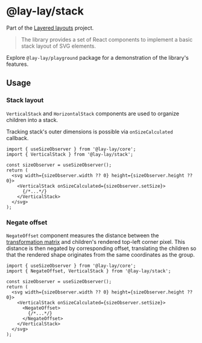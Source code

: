 # @lay-lay/stack

Part of the [Layered layouts](https://github.com/devgru/lay-lay) project.

> The library provides a set of React components to implement a basic stack layout of SVG elements.

Explore `@lay-lay/playground` package for a demonstration of the library's features.

## Usage

### Stack layout

`VerticalStack` and `HorizontalStack` components are used to organize children into a stack.

Tracking stack's outer dimensions is possible via `onSizeCalculated` callback.

```tsx
import { useSizeObserver } from '@lay-lay/core';
import { VerticalStack } from '@lay-lay/stack';

const sizeObserver = useSizeObserver();
return (
  <svg width={sizeObserver.width ?? 0} height={sizeObserver.height ?? 0}>
    <VerticalStack onSizeCalculated={sizeObserver.setSize}>
      {/*...*/}
    </VerticalStack>
  </svg>
);
```

### Negate offset

`NegateOffset` component measures the distance between the [transformation matrix](https://svgwg.org/svg2-draft/types.html#__svg__SVGGraphicsElement__getScreenCTM) and children's rendered top-left corner pixel. This distance is then negated by corresponding offset, translating the children so that the rendered shape originates from the same coordinates as the group.

```tsx
import { useSizeObserver } from '@lay-lay/core';
import { NegateOffset, VerticalStack } from '@lay-lay/stack';

const sizeObserver = useSizeObserver();
return (
  <svg width={sizeObserver.width ?? 0} height={sizeObserver.height ?? 0}>
    <VerticalStack onSizeCalculated={sizeObserver.setSize}>
      <NegateOffset>
        {/*...*/}
      </NegateOffset>
    </VerticalStack>
  </svg>
);
```
